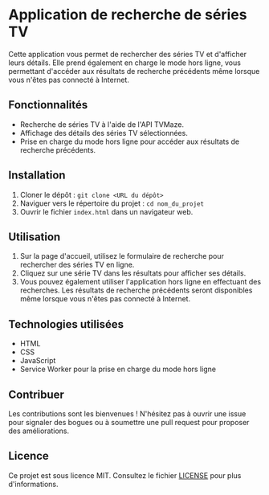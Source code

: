 # Application de recherche de séries TV

Cette application vous permet de rechercher des séries TV et d'afficher leurs détails. Elle prend également en charge le mode hors ligne, vous permettant d'accéder aux résultats de recherche précédents même lorsque vous n'êtes pas connecté à Internet.

## Fonctionnalités

- Recherche de séries TV à l'aide de l'API TVMaze.
- Affichage des détails des séries TV sélectionnées.
- Prise en charge du mode hors ligne pour accéder aux résultats de recherche précédents.

## Installation

1. Cloner le dépôt : `git clone <URL du dépôt>`
2. Naviguer vers le répertoire du projet : `cd nom_du_projet`
3. Ouvrir le fichier `index.html` dans un navigateur web.

## Utilisation

1. Sur la page d'accueil, utilisez le formulaire de recherche pour rechercher des séries TV en ligne.
2. Cliquez sur une série TV dans les résultats pour afficher ses détails.
3. Vous pouvez également utiliser l'application hors ligne en effectuant des recherches. Les résultats de recherche précédents seront disponibles même lorsque vous n'êtes pas connecté à Internet.

## Technologies utilisées

- HTML
- CSS
- JavaScript
- Service Worker pour la prise en charge du mode hors ligne

## Contribuer

Les contributions sont les bienvenues ! N'hésitez pas à ouvrir une issue pour signaler des bogues ou à soumettre une pull request pour proposer des améliorations.

## Licence

Ce projet est sous licence MIT. Consultez le fichier [LICENSE](LICENSE) pour plus d'informations.
